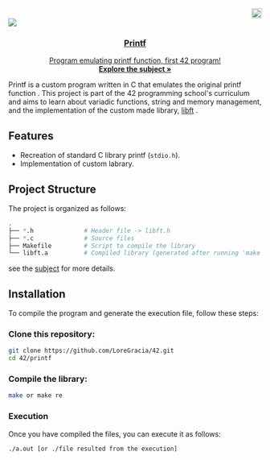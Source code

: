  <div align="right">
  <img src="https://www.42barcelona.com/wp-content/uploads/2020/07/Barcelona-300x79.png" alt="Logo"  height="20">
  <div align="left">
  <a href="https://github.com/LoreGracia/42/tree/main/Printf"><img src="https://img.shields.io/badge/printf-100%25-lightgreen?style=for-the-badge&labelColor=black"><a href="https://shields.io"><a href="https://shields.io"/>
<div align="center">
    <!---img src="https://cdn-icons-png.flaticon.com/512/724/724863.png" alt="Logo" width="80" height="80"--->
  
  <h3 align="center">Printf</h3>
  <p align="center">
    Program emulating printf function, first 42 program!
    <br />
    <a href="https://github.com/LoreGracia/42/blob/63bab32b77e51be03f9f2f5427096d79d13db112/Printf/en.subject.pdf"><strong>Explore the subject »</strong></a>
  </p>
</div>

Printf is a custom program written in C  that emulates the original printf function . This project is part of the 42 programming school's curriculum and aims to learn about variadic functions, string and memory management, and the implementation of the custom made library, <a href=https://github.com/LoreGracia/42/tree/63bab32b77e51be03f9f2f5427096d79d13db112/Libft>libft</a> .

 <div align="left">
   
## Features

- Recreation of standard C library printf (`stdio.h`).
- Implementation of custom labrary.

## Project Structure

The project is organized as follows:

```bash
.
├── *.h              # Header file -> libft.h
├── *.c              # Source files
├── Makefile         # Script to compile the library
└── libft.a          # Compiled library (generated after running 'make')
```

see the <a href=https://github.com/LoreGracia/42/blob/63bab32b77e51be03f9f2f5427096d79d13db112/Printf/en.subject.pdf>subject</a> for more details.

## Installation

To compile the program and generate the execution file, follow these steps:

### Clone this repository:

```bash
git clone https://github.com/LoreGracia/42.git
cd 42/printf
```

### Compile the library:
```bash
make or make re
```

### Execution
Once you have compiled the files, you can execute it as follows:

```
./a.out [or ./file resulted from the execution]
```
